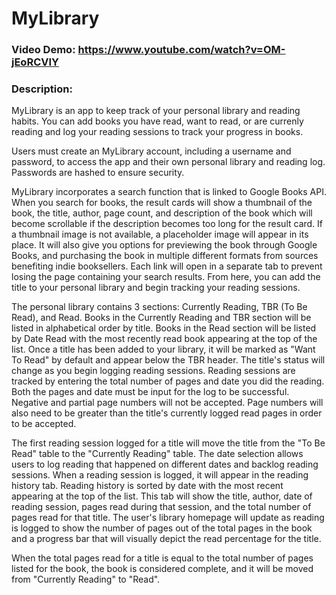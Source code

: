 # MyLibrary
### Video Demo:  https://www.youtube.com/watch?v=OM-jEoRCVIY
### Description:
MyLibrary is an app to keep track of your personal library and reading habits. You can add books you have read, want to read, or are currenly reading and log your reading sessions to track your progress in books.

Users must create an MyLibrary account, including a username and password, to access the app and their own personal library and reading log. Passwords are hashed to ensure security.

MyLibrary incorporates a search function that is linked to Google Books API. When you search for books, the result cards will show a thumbnail of the book, the title, author, page count, and description of the book which will become scrollable if the description becomes too long for the result card. If a thumbnail image is not available, a placeholder image will appear in its place. It will also give you options for previewing the book through Google Books, and purchasing the book in multiple different formats from sources benefiting indie booksellers. Each link will open in a separate tab to prevent losing the page containing your search results. From here, you can add the title to your personal library and begin tracking your reading sessions.

The personal library contains 3 sections: Currently Reading, TBR (To Be Read), and Read. Books in the Currently Reading and TBR section will be listed in alphabetical order by title. Books in the Read section will be listed by Date Read with the most recently read book appearing at the top of the list. Once a title has been added to your library, it will be marked as "Want To Read" by default and appear below the TBR header. The title's status will change as you begin logging reading sessions. Reading sessions are tracked by entering the total number of pages and date you did the reading. Both the pages and date must be input for the log to be successful. Negative and partial page numbers will not be accepted. Page numbers will also need to be greater than the title's currently logged read pages in order to be accepted.

The first reading session logged for a title will move the title from the "To Be Read" table to the "Currently Reading" table. The date selection allows users to log reading that happened on different dates and backlog reading sessions. When a reading session is logged, it will appear in the reading history tab. Reading history is sorted by date with the most recent appearing at the top of the list. This tab will show the title, author, date of reading session, pages read during that session, and the total number of pages read for that title. The user's library homepage will update as reading is logged to show the number of pages out of the total pages in the book and a progress bar that will visually depict the read percentage for the title.

When the total pages read for a title is equal to the total number of pages listed for the book, the book is considered complete, and it will be moved from "Currently Reading" to "Read".